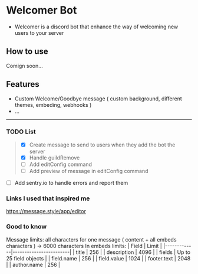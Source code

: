 # Welcomer Bot

- Welcomer is a discord bot that enhance the way of welcoming new users to your server

## How to use

Comign soon...

## Features

- Custom Welcome/Goodbye message ( custom background, different themes, embeding, webhooks )
- ...

___

### TODO List

> - [x] Create message to send to users when they add the bot the server
> - [x] Handle guildRemove
> - [ ] Add editConfig command
> - [ ] Add preview of message in editConfig command

- [ ] Add sentry.io to handle errors and report them


### Links I used that inspired me

https://message.style/app/editor


### Good to know

Message limits: all characters for one message ( content + all embeds characters ) -> 6000 characters
In embeds limits: 
| Field       | Limit                  |
|-------------|------------------------|
| title       | 256                    |
| description | 4096                   |
| fields      | Up to 25 field objects |
| field.name  | 256                    |
| field.value | 1024                   |
| footer.text | 2048                   |
| author.name | 256                    |
